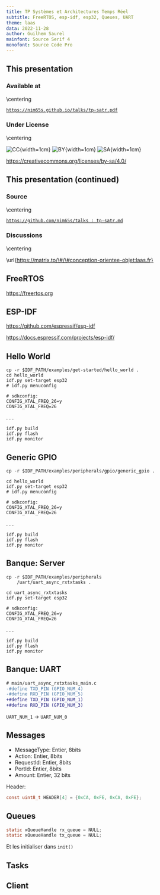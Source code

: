 ```yaml
---
title: TP Systèmes et Architectures Temps Réel
subtitle: FreeRTOS, esp-idf, esp32, Queues, UART
theme: laas
data: 2022-11-28
author: Guilhem Saurel
mainfont: Source Serif 4
monofont: Source Code Pro
---
```


## This presentation

### Available at

\centering

[`https://nim65s.github.io/talks/tp-satr.pdf`](https://nim65s.github.io/talks/tp-satr.pdf)

### Under License

\centering

![CC](media/cc.png){width=1cm}
![BY](media/by.png){width=1cm}
![SA](media/sa.png){width=1cm}

<https://creativecommons.org/licenses/by-sa/4.0/>

## This presentation (continued)

### Source

\centering

[`https://github.com/nim65s/talks :
tp-satr.md`](https://github.com/nim65s/talks/blob/main/tp-satr.md)

### Discussions

\centering

\url{https://matrix.to/\#/\#conception-orientee-objet:laas.fr}

## FreeRTOS

<https://freertos.org>

## ESP-IDF

<https://github.com/espressif/esp-idf>

<https://docs.espressif.com/projects/esp-idf/>

## Hello World

```
cp -r $IDF_PATH/examples/get-started/hello_world .
cd hello_world
idf.py set-target esp32
# idf.py menuconfig
```

```
# sdkconfig:
CONFIG_XTAL_FREQ_26=y
CONFIG_XTAL_FREQ=26
```

. . .

```
idf.py build
idf.py flash
idf.py monitor
```

## Generic GPIO

```
cp -r $IDF_PATH/examples/peripherals/gpio/generic_gpio .

cd hello_world
idf.py set-target esp32
# idf.py menuconfig
```

```
# sdkconfig:
CONFIG_XTAL_FREQ_26=y
CONFIG_XTAL_FREQ=26
```

. . .

```
idf.py build
idf.py flash
idf.py monitor
```

## Banque: Server

```
cp -r $IDF_PATH/examples/peripherals
    /uart/uart_async_rxtxtasks .

cd uart_async_rxtxtasks
idf.py set-target esp32
```

```
# sdkconfig:
CONFIG_XTAL_FREQ_26=y
CONFIG_XTAL_FREQ=26
```

. . .

```
idf.py build
idf.py flash
idf.py monitor
```

## Banque: UART

```diff
# main/uart_async_rxtxtasks_main.c
-#define TXD_PIN (GPIO_NUM_4)
-#define RXD_PIN (GPIO_NUM_5)
+#define TXD_PIN (GPIO_NUM_1)
+#define RXD_PIN (GPIO_NUM_3)
```

`UART_NUM_1` -> `UART_NUM_0`


## Messages

- MessageType: Entier, 8bits
- Action: Entier, 8bits
- RequestId: Entier, 8bits
- PortId: Entier, 8bits
- Amount: Entier, 32 bits

Header:

```c
const uint8_t HEADER[4] = {0xCA, 0xFE, 0xCA, 0xFE};
```

## Queues

```c
static xQueueHandle rx_queue = NULL;
static xQueueHandle tx_queue = NULL;
```

Et les initialiser dans `init()`

## Tasks


## Client
